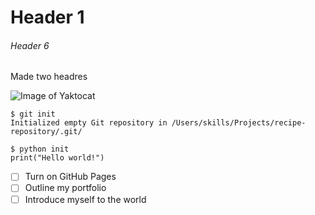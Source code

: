 # Header 1
###### Header 6

Made two headres

![Image of Yaktocat](https://user-images.githubusercontent.com/54070997/197748043-84942dea-5d79-4d4a-b029-a6994c09d729.png)


```
$ git init
Initialized empty Git repository in /Users/skills/Projects/recipe-repository/.git/
```

```
$ python init
print("Hello world!")
```
- [ ] Turn on GitHub Pages
- [ ] Outline my portfolio
- [ ] Introduce myself to the world
